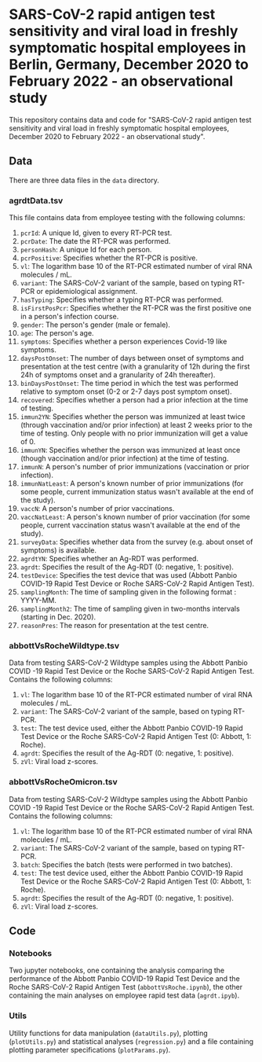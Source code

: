 # SARS-CoV-2 rapid antigen test sensitivity and viral load in freshly symptomatic hospital employees in Berlin, Germany, December 2020 to February 2022 - an observational study

This repository contains data and code for "SARS-CoV-2 rapid antigen test sensitivity and viral load in freshly symptomatic hospital employees, December 2020 to February 2022 - an observational study".

## Data

There are three data files in the `data` directory.

### agrdtData.tsv

This file contains data from employee testing with the following columns:

1. `pcrId`: A unique Id, given to every RT-PCR test.
2. `pcrDate`: The date the RT-PCR was performed.
3. `personHash`: A unique Id for each person.
4. `pcrPositive`: Specifies whether the RT-PCR is positive.
5. `vl`: The logarithm base 10 of the RT-PCR estimated number of viral RNA
 molecules / mL.
6. `variant`: The SARS-CoV-2 variant of the sample, based on typing RT-PCR
 or epidemiological assignment.
7. `hasTyping`: Specifies whether a typing RT-PCR was performed.
8. `isFirstPosPcr`: Specifies whether the RT-PCR was the first positive one
 in a person's infection course.
9. `gender`: The person's gender (male or female).
10. `age`: The person's age.
11. `symptoms`: Specifies whether a person experiences Covid-19 like symptoms.
12. `daysPostOnset`: The number of days between onset of symptoms and
 presentation at the test centre (with a granularity of 12h during the
  first 24h of symptoms onset and a granularity of 24h thereafter).
13. `binDaysPostOnset`: The time period in which the test was performed
 relative to symptom onset (0-2 or 2-7 days post symptom onset).
14. `recovered`: Specifies whether a person had a prior infection at the
 time of testing.
15. `immun2YN`: Specifies whether the person was immunized at least twice
 (through vaccination and/or prior infection) at least 2 weeks prior to the 
 time of testing. Only people with no prior immunization will get a value of 0.
16. `immunYN`: Specifies whether the person was immunized at least once
 (though vaccination and/or prior infection) at the time of testing.
17. `immunN`: A person's number of prior immunizations (vaccination or prior
 infection).
18. `immunNatLeast`: A person's known number of prior immunizations (for
 some people, current immunization status wasn't available at the end of the
  study).
19. `vaccN`: A person's number of prior vaccinations.
20. `vaccNatLeast`: A person's known number of prior vaccination (for
 some people, current vaccination status wasn't available at the end of the
  study).
21. `surveyData`: Specifies whether data from the survey (e.g. about onset
 of symptoms) is available.
22. `agrdtYN`: Specifies whether an Ag-RDT was performed.
23. `agrdt`: Specifies the result of the Ag-RDT (0: negative, 1: positive).
24. `testDevice`: Specifies the test device that was used (Abbott Panbio
 COVID-19 Rapid Test Device or Roche SARS-CoV-2 Rapid Antigen Test).
25. `samplingMonth`: The time of sampling given in the following format
: YYYY-MM.
26. `samplingMonth2`: The time of sampling given in two-months intervals
 (starting in Dec. 2020).
27. `reasonPres`: The reason for presentation at the test centre.

### abbottVsRocheWildtype.tsv

Data from testing SARS-CoV-2 Wildtype samples using the Abbott Panbio COVID
-19 Rapid Test Device or the Roche SARS-CoV-2 Rapid Antigen Test. Contains
 the following columns:
 
 1. `vl`: The logarithm base 10 of the RT-PCR estimated number of viral RNA
 molecules / mL.
 2. `variant`: The SARS-CoV-2 variant of the sample, based on typing RT-PCR.
 3. `test`: The test device used, either the Abbott Panbio COVID-19 Rapid
  Test Device or the Roche SARS-CoV-2 Rapid Antigen Test (0: Abbott, 1: Roche).
 4. `agrdt`: Specifies the result of the Ag-RDT (0: negative, 1: positive).
 5. `zVl`: Viral load z-scores.
 
 
### abbottVsRocheOmicron.tsv

Data from testing SARS-CoV-2 Wildtype samples using the Abbott Panbio COVID
-19 Rapid Test Device or the Roche SARS-CoV-2 Rapid Antigen Test. Contains
 the following columns:
 
 1. `vl`: The logarithm base 10 of the RT-PCR estimated number of viral RNA
 molecules / mL.
 2. `variant`: The SARS-CoV-2 variant of the sample, based on typing RT-PCR.
 3. `batch`: Specifies the batch (tests were performed in two batches).
 4. `test`: The test device used, either the Abbott Panbio COVID-19 Rapid
  Test Device or the Roche SARS-CoV-2 Rapid Antigen Test (0: Abbott, 1: Roche).
 5. `agrdt`: Specifies the result of the Ag-RDT (0: negative, 1: positive).
 6. `zVl`: Viral load z-scores.
 

## Code
 
### Notebooks

Two jupyter notebooks, one containing the analysis comparing the performance
 of the Abbott Panbio COVID-19 Rapid Test Device and the Roche SARS-CoV-2
  Rapid Antigen Test (`abbottVsRoche.ipynb`), the other containing the main
   analyses on employee rapid test data (`agrdt.ipyb`).
   
### Utils

Utility functions for data manipulation (`dataUtils.py`), plotting
 (`plotUtils.py`) and statistical analyses (`regression.py`) and a file
  containing plotting parameter specifications (`plotParams.py`).
 


